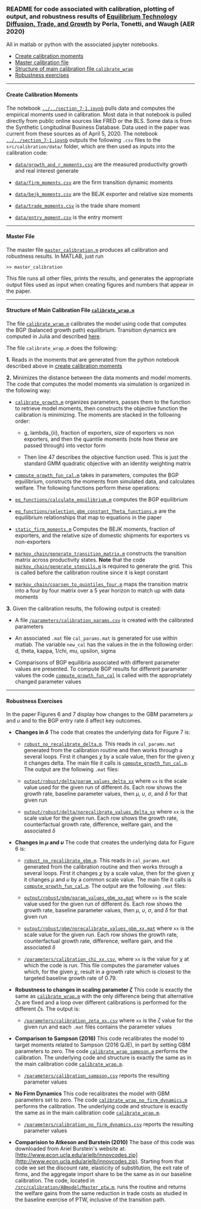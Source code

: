 ### README for code associated with calibration, plotting of output, and robustness results of [Equilibrium Technology Diffusion, Trade, and Growth](https://christophertonetti.com/files/papers/PerlaTonettiWaugh_DiffusionTradeAndGrowth.pdf) by Perla, Tonetti, and Waugh (AER 2020)

All in matlab or python with the associated jupyter notebooks.
- [Create calibration moments](#calibration)
- [Master calibration file](#master)
- [Structure of main calibration file ``calibrate_wrap``](#cal_func)
- [Robustness exercises](#robust)

---
#### <a name="calibration"></a> Create Calibration Moments

The notebook [``../../section_7-1.ipynb``](section_7-1.ipynb) pulls data and computes the empirical moments used in calibration. Most data in that notebook is pulled directly from public online sources like FRED or the BLS. Some data is from the Synthetic Longitudinal Business Database. Data used in the paper was current from these sources as of April 5, 2020. The notebook [``../../section_7-1.ipynb``](section_7-1.ipynb) outputs the following ``.csv`` files to the ``src/calibration/data/`` folder, which are then used as inputs into the calibration code:

- [``data/growth_and_r_moments.csv``](data/growth_and_r_moments.csv) are the measured productivity growth and real interest generate

- [``data/firm_moments.csv``](data/firm_moments.csv) are the firm transition dynamic moments

- [``data/bejk_moments.csv``](data/bejk_moments.csv) are the BEJK exporter and relative size moments

- [``data/trade_moments.csv``](data/trade_moments.csv) is the trade share moment

- [``data/entry_moment.csv``](data/entry_moment.csv) is the entry moment

---
#### <a name="master"></a> Master File

The master file [``master_calibration.m``](master_calibration.m) produces all calibration and robustness results. In MATLAB, just run
```
>> master_calibration
```
This file runs all other files, prints the results, and generates the appropriate output files used  as input when creating figures and numbers that appear in the paper.

---
#### <a name="cal_func"></a> Structure of Main Calibration File [``calibrate_wrap.m``](calibrate_wrap.m)

The file [``calibrate_wrap.m``](calibrate_wrap.m) calibrates the model using code that computes the BGP (balanced growth path) equilibrium. Transition dynamics are computed in Julia and described [here]().

The file ``calibrate_wrap.m`` does the following:

**1.** Reads in the moments that are generated from the python notebook described above in [create calibration moments](#calibration)

**2.** Minimizes the distance between the data moments and model moments. The code that computes the model moments via simulation is organized in the following way:

  - [``calibrate_growth.m``](calibrate_growth.m) organizes parameters, passes them to the function to retrieve model moments, then constructs the objective function the calibration is minimizing. The moments are stacked in the following order:

    - g, lambda_{ii}, fraction of exporters, size of exporters vs non exporters, and then the quantile moments (note how these are passed through) into vector form

    - Then line 47 describes the objective function used. This is just the standard GMM quadratic objective with an identity weighting matrix


  -  <a name="main_file"></a> [``compute_growth_fun_cal.m``](compute_growth_fun_cal.m) takes in parameters, computes the BGP equilibrium, constructs the moments from simulated data, and calculates welfare. The following functions perform these operations:

  - [``eq_functions/calculate_equilibrium.m``](eq_functions/calculate_equilibrium.m) computes the BGP equilibrium

  - [``eq_functions/selection_gbm_constant_Theta_functions.m``](eq_functions/selection_gbm_constant_Theta_functions.m) are the equilibrium relationships that map to equations in the paper

  - [``static_firm_moments.m``](static_firm_moments.m) Computes the BEJK moments, fraction of exporters, and the relative size of domestic shipments for exporters vs non-exporters

  - [``markov_chain/generate_transition_matrix.m``](markov_chain/generate_transition_matrix.m) constructs the transition matrix across productivity states. **Note** that the code [``markov_chain/generate_stencils.m``](markov_chain/generate_stencils.m) is required to generate the grid. This is called before the calibration routine since it is kept constant

  - [``markov_chain/coarsen_to_quintiles_four.m``](markov_chain/coarsen_to_quintiles_four.m) maps the transition matrix into a four by four matrix over a 5 year horizon to match up with data moments

**3.** Given the calibration results, the following output is created:

- A file [``/parameters/calibration_params.csv``](/parameters/calibration_params.csv) is created with the calibrated parameters

- An associated ``.mat`` file ``cal_params.mat`` is generated for use within matlab. The variable ``new_cal`` has the values in the in the following order: d, theta, kappa, 1/chi, mu, upsilon, sigma

- Comparisons of BGP equilibria associated with different parameter values are presented. To compute BGP results for different parameter values the code [``compute_growth_fun_cal``](compute_growth_fun_cal.m) is called with the appropriately changed parameter values

---
#### <a name="robust"></a> Robustness Exercises

In the paper Figures 6 and 7 display how changes to the GBM parameters $\mu$ and $\upsilon$ and to the BGP entry rate $\delta$ affect key outcomes.

- **Changes in $\delta$** The code that creates the underlying data for Figure 7 is:

  - [``robust_no_recalibrate_delta.m``](robust_no_recalibrate_delta.m). This reads in ``cal_params.mat`` generated from the calibration routine and then works through a several loops. First it changes $\chi$ by a scale value, then for the given $\chi$ it changes delta. The main file it calls is [``compute_growth_fun_cal.m``](#main_file). The output are the following ``.mat`` files:

  - [``output/robust/delta/param_values_delta_xx``](output/robust/delta/) where ``xx`` is the scale value used for the given run of different $\delta$s. Each row shows the growth rate, baseline parameter values, then $\mu$, $\upsilon$, $\sigma$, and $\delta$ for that given run

  - [``output/robust/delta/norecalibrate_values_delta_xx``](output/robust/delta/) where ``xx`` is the scale value for the given run. Each row shows the growth rate, counterfactual growth rate, difference, welfare gain, and the associated $\delta$

- **Changes in $\mu$ and $\upsilon$** The code that creates the underlying data for Figure 6 is:
  - [``robust_no_recalibrate_gbm.m``](robust_no_recalibrate_gbm.m). This reads in ``cal_params.mat`` generated from the calibration routine and then works through a several loops. First it changes $\chi$ by a scale value, then for the given $\chi$ it changes $\mu$ and $\upsilon$ by a common scale value. The main file it calls is [``compute_growth_fun_cal.m``](#main_file). The output are the following ``.mat`` files:

  - [``output/robust/gbm/param_values_gbm_xx.mat``](output/robust/gbm/) where ``xx`` is the scale value used for the given run of different $\delta$s. Each row shows the growth rate, baseline parameter values, then $\mu$, $\upsilon$, $\sigma$, and $\delta$ for that given run

  - [``output/robust/gbm/norecalibrate_values_gbm_xx.mat``](output/robust/gbm/) where ``xx`` is the scale value for the given run. Each row shows the growth rate, counterfactual growth rate, difference, welfare gain, and the associated $\delta$

  - [``/parameters/calibration_chi_xx.csv``](/parameters/), where ``xx`` is the value for $\chi$ at which the code is run. This file computes the parameter values which, for the given $\chi$, result in a growth rate which is closest to the targeted baseline growth rate of 0.79.

- **Robustness to changes in scaling parameter $\zeta$** This code is exactly the same as [``calibrate_wrap.m``](calibrate_wrap.m) with the only difference being that alternative $\zeta$s are fixed and a loop over different calibrations is performed for the different $\zeta$s. The output is:

  - [``/parameters/calibration_zeta_xx.csv``](/parameters/) where ``xx`` is the $\zeta$ value for the given run and each ``.mat`` files contains the parameter values


- **Comparison to Sampson (2016)** This code recalibrates the model to target moments related to Sampson (2016 QJE), in part by setting GBM parameters to zero. The code [``calibrate_wrap_sampson.m``](calibrate_wrap_sampson.m) performs the calibration. The underlying code and structure is exactly the same as in the main calibration code [``calibrate_wrap.m``](calibrate_wrap.m).

  - [``/parameters/calibration_sampson.csv``](/parameters/calibration_sampson.csv) reports the resulting parameter values


- **No Firm Dynamics** This code recalibrates the model with GBM parameters set to zero. The code [``calibrate_wrap_no_firm_dynamics.m``](calibrate_wrap_no_firm_dynamics.m) performs the calibration. The underlying code and structure is exactly the same as in the main calibration code [``calibrate_wrap.m``](calibrate_wrap.m).

  - [``/parameters/calibration_no_firm_dynamics.csv``](/parameters/calibration_no_firm_dynamics.csv) reports the resulting parameter values


- **Comparision to Atkeson and Burstein (2010)** The base of this code was downloaded from Ariel Burstein's website at: [http://www.econ.ucla.edu/arielb/innovcodes.zip](http://www.econ.ucla.edu/arielb/innovcodes.zip). Starting from that code we set the discount rate, elasticity of substitution, the exit rate of firms, and the aggregate import share to be the same as in our baseline calibration. The code, located in [``/src/calibration/ABmodel/Master_ptw.m``](/src/calibration/ABmodel/Master_ptw.m), runs the routine and returns the welfare gains from the same reduction in trade costs as studied in the baseline exercise of PTW, inclusive of the transition path.
